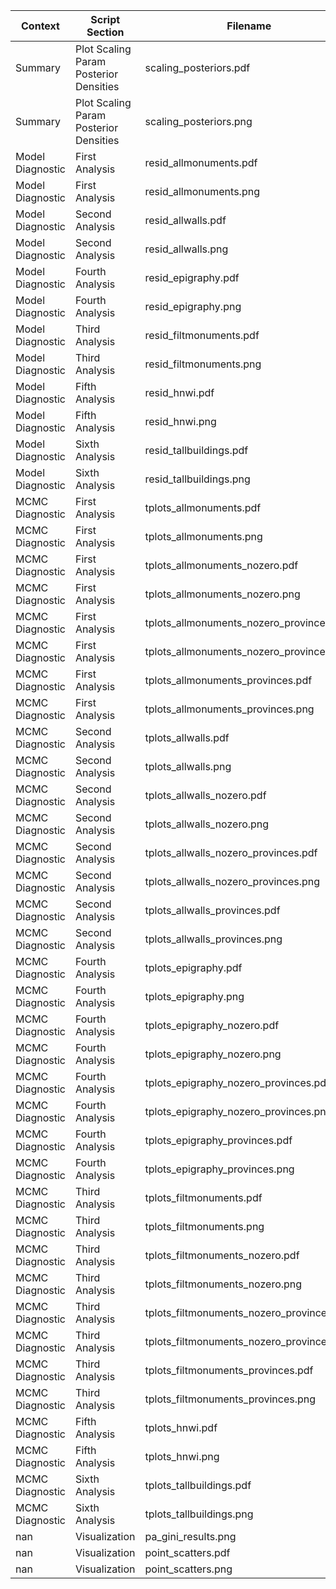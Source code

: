 | Context | Script Section | Filename |
|---------|----------------|----------|
| Summary | Plot Scaling Param Posterior Densities | scaling_posteriors.pdf |
| Summary | Plot Scaling Param Posterior Densities | scaling_posteriors.png |
| Model Diagnostic | First Analysis | resid_allmonuments.pdf |
| Model Diagnostic | First Analysis | resid_allmonuments.png |
| Model Diagnostic | Second Analysis | resid_allwalls.pdf |
| Model Diagnostic | Second Analysis | resid_allwalls.png |
| Model Diagnostic | Fourth Analysis | resid_epigraphy.pdf |
| Model Diagnostic | Fourth Analysis | resid_epigraphy.png |
| Model Diagnostic | Third Analysis | resid_filtmonuments.pdf |
| Model Diagnostic | Third Analysis | resid_filtmonuments.png |
| Model Diagnostic | Fifth Analysis | resid_hnwi.pdf |
| Model Diagnostic | Fifth Analysis | resid_hnwi.png |
| Model Diagnostic | Sixth Analysis | resid_tallbuildings.pdf |
| Model Diagnostic | Sixth Analysis | resid_tallbuildings.png |
| MCMC Diagnostic | First Analysis | tplots_allmonuments.pdf |
| MCMC Diagnostic | First Analysis | tplots_allmonuments.png |
| MCMC Diagnostic | First Analysis | tplots_allmonuments_nozero.pdf |
| MCMC Diagnostic | First Analysis | tplots_allmonuments_nozero.png |
| MCMC Diagnostic | First Analysis | tplots_allmonuments_nozero_provinces.pdf |
| MCMC Diagnostic | First Analysis | tplots_allmonuments_nozero_provinces.png |
| MCMC Diagnostic | First Analysis | tplots_allmonuments_provinces.pdf |
| MCMC Diagnostic | First Analysis | tplots_allmonuments_provinces.png |
| MCMC Diagnostic | Second Analysis | tplots_allwalls.pdf |
| MCMC Diagnostic | Second Analysis | tplots_allwalls.png |
| MCMC Diagnostic | Second Analysis | tplots_allwalls_nozero.pdf |
| MCMC Diagnostic | Second Analysis | tplots_allwalls_nozero.png |
| MCMC Diagnostic | Second Analysis | tplots_allwalls_nozero_provinces.pdf |
| MCMC Diagnostic | Second Analysis | tplots_allwalls_nozero_provinces.png |
| MCMC Diagnostic | Second Analysis | tplots_allwalls_provinces.pdf |
| MCMC Diagnostic | Second Analysis | tplots_allwalls_provinces.png |
| MCMC Diagnostic | Fourth Analysis | tplots_epigraphy.pdf |
| MCMC Diagnostic | Fourth Analysis | tplots_epigraphy.png |
| MCMC Diagnostic | Fourth Analysis | tplots_epigraphy_nozero.pdf |
| MCMC Diagnostic | Fourth Analysis | tplots_epigraphy_nozero.png |
| MCMC Diagnostic | Fourth Analysis | tplots_epigraphy_nozero_provinces.pdf |
| MCMC Diagnostic | Fourth Analysis | tplots_epigraphy_nozero_provinces.png |
| MCMC Diagnostic | Fourth Analysis | tplots_epigraphy_provinces.pdf |
| MCMC Diagnostic | Fourth Analysis | tplots_epigraphy_provinces.png |
| MCMC Diagnostic | Third Analysis | tplots_filtmonuments.pdf |
| MCMC Diagnostic | Third Analysis | tplots_filtmonuments.png |
| MCMC Diagnostic | Third Analysis | tplots_filtmonuments_nozero.pdf |
| MCMC Diagnostic | Third Analysis | tplots_filtmonuments_nozero.png |
| MCMC Diagnostic | Third Analysis | tplots_filtmonuments_nozero_provinces.pdf |
| MCMC Diagnostic | Third Analysis | tplots_filtmonuments_nozero_provinces.png |
| MCMC Diagnostic | Third Analysis | tplots_filtmonuments_provinces.pdf |
| MCMC Diagnostic | Third Analysis | tplots_filtmonuments_provinces.png |
| MCMC Diagnostic | Fifth Analysis | tplots_hnwi.pdf |
| MCMC Diagnostic | Fifth Analysis | tplots_hnwi.png |
| MCMC Diagnostic | Sixth Analysis | tplots_tallbuildings.pdf |
| MCMC Diagnostic | Sixth Analysis | tplots_tallbuildings.png |
| nan | Visualization | pa_gini_results.png |
| nan | Visualization | point_scatters.pdf |
| nan | Visualization | point_scatters.png |
